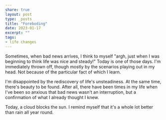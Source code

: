 ```yaml
---
share: true
layout: post
type: _posts
title: "Foreboding"
date: 2023-01-17
excerpt: ""
tags:
- life changes
---
```

Sometimes, when bad news arrives, I think to myself "argh, just when I was beginning to think life was nice and steady!" Today is one of those days. I'm immediately thrown off, though mostly by the scenarios playing out in my head. Not because of the particular fact of which I learn.

I'm disappointed by the rediscovery of life's unsteadiness. At the same time, there's beauty to be found. After all, there have been times in my life when I've been so anxious that bad news wasn't an interruption, but a confirmation of what I already thought I knew.

Today, a cloud blocks the sun. I remind myself that it's a whole lot better than rain all year round.